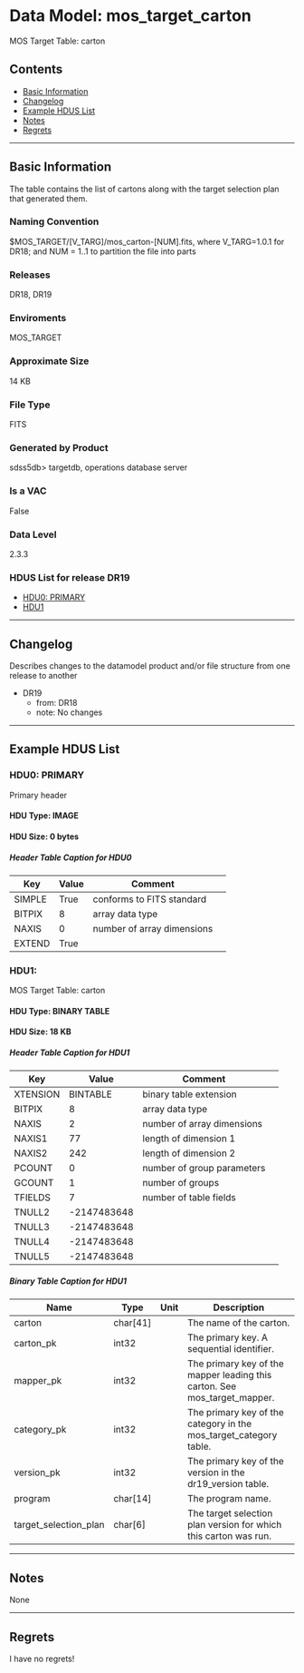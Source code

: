 # Data Model: mos_target_carton


MOS Target Table: carton


## Contents
- [Basic Information](#basic-information)
- [Changelog](#changelog)
- [Example HDUS List](#example-hdus-list)
- [Notes](#notes)
- [Regrets](#regrets)
---

## Basic Information
The table contains the list of cartons along with the target selection plan that generated them.

### Naming Convention
$MOS_TARGET/[V_TARG]/mos_carton-[NUM].fits, where V_TARG=1.0.1 for DR18; and NUM = 1..1 to partition the file into parts

### Releases
DR18, DR19

### Enviroments
MOS_TARGET

### Approximate Size
14 KB

### File Type
FITS

### Generated by Product
sdss5db> targetdb, operations database server

### Is a VAC
False

### Data Level
2.3.3

### HDUS List for release DR19
  - [HDU0: PRIMARY](#hdu0-primary)
  - [HDU1](#hdu1)

---

## Changelog
Describes changes to the datamodel product and/or file structure from one release to another
 - DR19
   - from: DR18
   - note: No changes

---
## Example HDUS List

### HDU0: PRIMARY
Primary header

#### HDU Type: IMAGE
#### HDU Size:  0 bytes

##### Header Table Caption for HDU0
Key | Value | Comment | |
| --- | --- | --- | --- |
| SIMPLE | True | conforms to FITS standard |
| BITPIX | 8 | array data type |
| NAXIS | 0 | number of array dimensions |
| EXTEND | True |  |



### HDU1: 
MOS Target Table: carton

#### HDU Type: BINARY TABLE
#### HDU Size:  18 KB

##### Header Table Caption for HDU1
Key | Value | Comment | |
| --- | --- | --- | --- |
| XTENSION | BINTABLE | binary table extension |
| BITPIX | 8 | array data type |
| NAXIS | 2 | number of array dimensions |
| NAXIS1 | 77 | length of dimension 1 |
| NAXIS2 | 242 | length of dimension 2 |
| PCOUNT | 0 | number of group parameters |
| GCOUNT | 1 | number of groups |
| TFIELDS | 7 | number of table fields |
| TNULL2 | -2147483648 |  |
| TNULL3 | -2147483648 |  |
| TNULL4 | -2147483648 |  |
| TNULL5 | -2147483648 |  |

##### Binary Table Caption for HDU1
Name | Type | Unit | Description |
| --- | --- | --- | --- |
 | carton | char[41] |  | The name of the carton. |
 | carton_pk | int32 |  | The primary key. A sequential identifier. |
 | mapper_pk | int32 |  | The primary key of the mapper leading this carton. See mos_target_mapper. |
 | category_pk | int32 |  | The primary key of the category in the mos_target_category table. |
 | version_pk | int32 |  | The primary key of the version in the dr19_version table. |
 | program | char[14] |  | The program name. |
 | target_selection_plan | char[6] |  | The target selection plan version for which this carton was run. |



---
## Notes
None

---
## Regrets
I have no regrets!